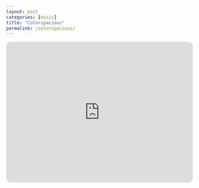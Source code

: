 ```yaml
---
layout: post
categories: [music]
title: "Colorspacious"
permalink: /colorspacious/
---
```


<iframe title="Spotify Embed: Colorspacious" style="border-radius: 12px" width="100%" height="380" frameborder="0" allowfullscreen="" allow="autoplay; clipboard-write; encrypted-media; fullscreen; picture-in-picture" loading="lazy" src="https://open.spotify.com/embed/album/5mhT7EHENPIKl9lmcvV0Hy?si=3KCuAOOPR1-x54YHffq2VA&amp;dl_branch=1&amp;utm_source=oembed"></iframe>
